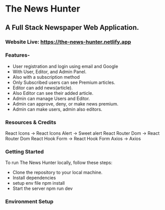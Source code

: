 # The News Hunter
## A Full Stack Newspaper Web Application.
### Website Live: https://the-news-hunter.netlify.app

### Features-
- User registration and login using email and Google
- With User, Editor, and Admin Panel.
- Also with a subscription method 
- Only Subscribed users can see Premium articles.
- Editor can add news(article).
- Also Editor can see their added article.
- Admin can manage Users and Editor.
- Admin can approve, deny, or make news premium.
- Admin can make users, admin also editors.

### Resources & Credits
React Icons -> React Icons Alert -> Sweet alert React Router Dom -> React Router Dom React Hook Form -> React Hook Form Axios -> Axios

### Getting Started
To run The News Hunter locally, follow these steps:
- Clone the repository to your local machine.
- Install dependencies
- setup env file
  npm install
- Start the server
  npm run dev

### Environment Setup
